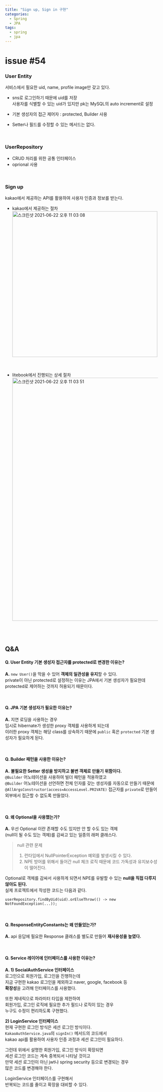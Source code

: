 ```yaml
---
title: "Sign up, Sign in 구현"    
categories:
  - Spring
  - JPA
tags:
  - spring 
  - jpa
--- 
```


# issue #54

### User Entity

서비스에서 필요한 uid, name, profile image만 갖고 있다.

* sns로 로그인하기 때문에 uid를 저장       
  사용자를 식별할 수 있는 uid가 있지만 pk는 MySQL의 auto increment로 설정

* 기본 생성자의 접근 제어자 : protected, Builder 사용

* Setter나 필드를 수정할 수 있는 메서드는 없다.

<br />    

### UserRepository

* CRUD 처리를 위한 공통 인터페이스
* oprional 사용

<br />      

### Sign up

kakao에서 제공하는 API를 활용하여 사용자 인증과 정보를 받는다.

* kakao에서 제공하는 절차   
  <img width="478" alt="스크린샷 2021-06-22 오후 11 03 08" src="https://user-images.githubusercontent.com/33855307/122938801-05340e80-d3ae-11eb-9982-cee8d0770faa.png">

<br />    

* litebook에서 진행되는 상세 절차     
  <img width="797" alt="스크린샷 2021-06-22 오후 11 03 51" src="https://user-images.githubusercontent.com/33855307/122938920-1f6dec80-d3ae-11eb-8262-2e43074ca000.png">

<br />       
<br />       

## Q&A

#### Q. User Entity 기본 생성자 접근자를 protected로 변경한 이유는?

**A.** `new User()`을 막을 수 있어 **객체의 일관성을 유지**할 수 있다.                 
private이 아닌 protected로 설정하는 이유는 JPA에서 기본 생성자가 필요한데                
protected로 제어하는 것까지 허용되기 때문이다.     

<br />         


#### Q. JPA 기본 생성자가 필요한 이유는?   

**A.** 지연 로딩을 사용하는 경우      
임시로 hibernate가 생성한 proxy 객체를 사용하게 되는데        
이러한 proxy 객체는 해당 class를 상속하기 때문에 `public` 혹은 `protected` 기본 생성자가 필요하게 된다.           


<br />         

#### Q. Builder 패턴을 사용한 이유는?

**A.** **불필요한 Setter 생성을 방지하고 불변 객체로 만들기 위함이다.**               
`@Builder` 어노테이션을 사용하여 빌더 패턴을 적용하였고              
`@Builder` 어노테이션을 선언하면 전체 인자를 갖는 생성자를 자동으로 만들기 때문에               
`@AllArgsConstructor(access=AccessLevel.PRIVATE)` 접근자를 `private`로 만들어              
외부에서 접근할 수 없도록 만들었다.

<br />      

#### Q. 왜 Optional을 사용했는가?

**A.** 우선 Optional 이란 존재할 수도 있지만 안 할 수도 있는 객체           
(null이 될 수도 있는 객체)를 감싸고 있는 일종의 래퍼 클래스다.

> null 관련 문제
> 1) 런타임에서 NullPointerException 예외를 발생시킬 수 있다.
> 2) NPE 방어를 위해서 들어간 null 체크 로직 때문에 코드 가독성과 유지보수성이 떨어진다.

Optional로 객체를 감싸서 사용하게 되면서 NPE를 유발할 수 있는 **null을 직접 다루지 않아도 된다.**              
실제 프로젝트에서 작성한 코드는 다음과 같다.

```
userRepository.findByUid(uid).orElseThrow(() -> new NotFoundException(...));
```

<br />            

#### Q. ResponseEntityConstants는 왜 만들었는가?

**A.** api 응답에 필요한 Response 클래스를 별도로 만들어 **재사용성을 높였다.**

<br />     

#### Q. Service 레이어에 인터페이스를 사용한 이유는?     

**A. 1) SocialAuthService 인터페이스**         
로그인으로 회원가입, 로그인을 진행하는데                
지금 구현한 kakao 로그인을 제외하고 naver, google, facebook 등                
**확장성**을 고려해 인터페이스를 사용했다.

또한 제네릭으로 파라미터 타입을 제한하여              
회원가입, 로그인 로직에 필요한 추가 필드나 로직이 있는 경우           
누구도 수정이 편리하도록 구현했다.   


**2) LoginService 인터페이스**            
현재 구현한 로그인 방식은 세션 로그인 방식이다.                 
`KakaoAuthService.java`의 `signIn()` 메서드의 코드에서                   
kakao api를 활용하여 사용자 인증 과정과 세션 로그인이 필요하다.                

그런데 위에서 설명한 회원가입, 로그인 방식이 확장되면    
세션 로그인 코드는 계속 중복되서 나타날 것이고    
만약 세션 로그인이 아닌 jwt나 spring security 등으로 변경되는 경우     
많은 코드를 변경해야 한다.    

LoginService 인터페이스를 구현해서   
반복되는 코드를 줄이고 확장을 대비할 수 있다.

